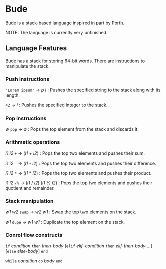 # Bude
Bude is a stack-based language inspired in part by [Porth](https://gitlab.com/tsoding/porth).

NOTE: The language is currently very unfinished.

## Language Features

Bude has a stack for storing 64-bit words. There are instructions to manipulate the stack.

### Push instructions

`"Lorem ipsum"` &rarr; _p_ _i_ : Pushes the specified string to the stack
along with its length.

`42` &rarr; _i_ : Pushes the specified integer to the stack.

### Pop instructions

_w_ `pop` &rarr; &varnothing; : Pops the top element from the stack and discards it.

### Arithmetic operations

_i1_ _i2_ `+` &rarr; (_i1_ + _i2_) : Pops the top two elements and pushes their sum.

_i1_ _i2_ `-` &rarr; (_i1_ - _i2_) : Pops the top two elements and pushes their difference.

_i1_ _i2_ `*` &rarr; (_i1_ \* _i2_) : Pops the top two elements and pushes their product.

_i1_ _i2_ `/%` &rarr; (_i1_ / _i2_) (_i1_ \% _i2_) : Pops the top two elements and pushes their
quotient and remainder.

### Stack manipulation

_w1_ _w2_ `swap` &rarr; _w2_ _w1_ : Swap the top two elements on the stack.

_w1_ `dupe` &rarr; _w1_ _w1_ : Duplicate the top element on the stack.

### Conrol flow constructs

`if` _condition_ `then` _then-body_ [`elif` _elif-condition_ `then` _elif-then-body_ &hellip;]
[`else` _else-body_] `end`

`while` _condition_ `do` _body_ `end`

